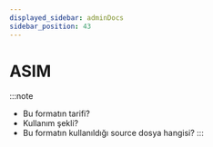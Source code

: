 ```yaml
---
displayed_sidebar: adminDocs
sidebar_position: 43
---
```


# ASIM

:::note
* Bu formatın tarifi?
* Kullanım şekli?
* Bu formatın kullanıldığı source dosya hangisi?
:::